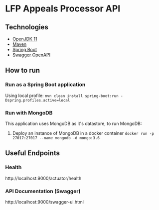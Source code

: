 # LFP Appeals Processor API

## Technologies
- [OpenJDK 11](https://jdk.java.net/archive/)
- [Maven](https://maven.apache.org/download.cgi)
- [Spring Boot](https://spring.io/projects/spring-boot)
- [Swagger OpenAPI](https://swagger.io/docs/specification/about/)

## How to run

### Run as a Spring Boot application

Using local profile:
`mvn clean install spring-boot:run -Dspring.profiles.active=local`

### Run with MongoDB

This application uses MongoDB as it's datastore, to run MongoDB:

1. Deploy an instance of MongoDB in a docker container `docker run -p 27017:27017 --name mongodb -d mongo:3.6` 

## Useful Endpoints

### Health

http://localhost:9000/actuator/health

### API Documentation (Swagger)

http://localhost:9000/swagger-ui.html

